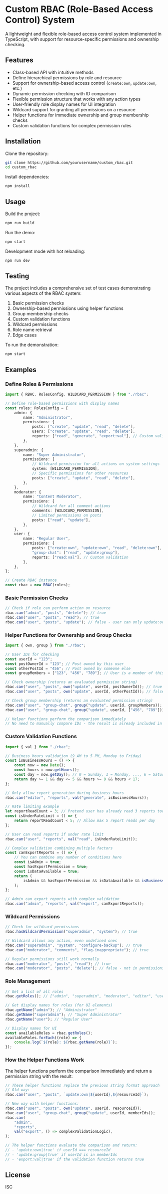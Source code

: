 # Custom RBAC (Role-Based Access Control) System

A lightweight and flexible role-based access control system implemented in TypeScript, with support for resource-specific permissions and ownership checking.

## Features

- Class-based API with intuitive methods
- Define hierarchical permissions by role and resource
- Support for ownership-based access control (`create:own`, `update:own`, etc.)
- Dynamic permission checking with ID comparison
- Flexible permission structure that works with any action types
- User-friendly role display names for UI integration
- Wildcard support for granting all permissions on a resource
- Helper functions for immediate ownership and group membership checks
- Custom validation functions for complex permission rules

## Installation

Clone the repository:

```bash
git clone https://github.com/yourusername/custom_rbac.git
cd custom_rbac
```

Install dependencies:

```bash
npm install
```

## Usage

Build the project:

```bash
npm run build
```

Run the demo:

```bash
npm start
```

Development mode with hot reloading:

```bash
npm run dev
```

## Testing

The project includes a comprehensive set of test cases demonstrating various aspects of the RBAC system:

1. Basic permission checks
2. Ownership-based permissions using helper functions
3. Group membership checks
4. Custom validation functions
5. Wildcard permissions
6. Role name retrieval
7. Edge cases

To run the demonstration:

```bash
npm start
```

## Examples

### Define Roles & Permissions

```typescript
import { RBAC, RolesConfig, WILDCARD_PERMISSION } from "./rbac";

// Define role-based permissions with display names
const roles: RolesConfig = {
    admin: {
        name: "Administrator",
        permissions: {
            posts: ["create", "update", "read", "delete"],
            users: ["create", "update", "read", "delete"],
            reports: ["read", "generate", "export:val"], // Custom validation
        },
    },
    superadmin: {
        name: "Super Administrator",
        permissions: {
            // Wildcard permission for all actions on system settings
            system: [WILDCARD_PERMISSION],
            // Specific permissions for other resources
            posts: ["create", "update", "read", "delete"],
        },
    },
    moderator: {
        name: "Content Moderator",
        permissions: {
            // Wildcard for all comment actions
            comments: [WILDCARD_PERMISSION],
            // Limited permissions on posts
            posts: ["read", "update"],
        },
    },
    user: {
        name: "Regular User",
        permissions: {
            posts: ["create:own", "update:own", "read", "delete:own"],
            "group-chat": ["read", "update:group"],
            reports: ["read:val"], // Custom validation
        },
    },
};

// Create RBAC instance
const rbac = new RBAC(roles);
```

### Basic Permission Checks

```typescript
// Check if role can perform action on resource
rbac.can("admin", "posts", "delete"); // true
rbac.can("user", "posts", "read"); // true
rbac.can("user", "posts", "update"); // false - user can only update:own
```

### Helper Functions for Ownership and Group Checks

```typescript
import { own, group } from "./rbac";

// User IDs for checking
const userId = "123";
const postOwnerId = "123"; // Post owned by this user
const otherPostId = "456"; // Post owned by someone else
const groupMembers = ["123", "456", "789"]; // User is a member of this group

// Check ownership (returns an evaluated permission string)
rbac.can("user", "posts", own("update", userId, postOwnerId)); // true
rbac.can("user", "posts", own("update", userId, otherPostId)); // false

// Check group membership (returns an evaluated permission string)
rbac.can("user", "group-chat", group("update", userId, groupMembers)); // true
rbac.can("user", "group-chat", group("update", userId, ["456", "789"])); // false

// Helper functions perform the comparison immediately
// No need to manually compare IDs - the result is already included in the permission
```

### Custom Validation Functions

```typescript
import { val } from "./rbac";

// Business hours validation (9 AM to 5 PM, Monday to Friday)
const isBusinessHours = () => {
    const now = new Date();
    const hours = now.getHours();
    const day = now.getDay(); // 0 = Sunday, 1 = Monday, ..., 6 = Saturday
    return day >= 1 && day <= 5 && hours >= 9 && hours < 17;
};

// Only allow report generation during business hours
rbac.can("editor", "reports", val("generate", isBusinessHours));

// Rate limiting example
let reportReadCount = 3; // Pretend user has already read 3 reports today
const isUnderRateLimit = () => {
    return reportReadCount < 5; // Allow max 5 report reads per day
};

// User can read reports if under rate limit
rbac.can("user", "reports", val("read", isUnderRateLimit));

// Complex validation combining multiple factors
const canExportReports = () => {
    // You can combine any number of conditions here
    const isAdmin = true;
    const hasExportPermission = true;
    const isDataAvailable = true;
    return (
        isAdmin && hasExportPermission && isDataAvailable && isBusinessHours()
    );
};

// Admin can export reports with complex validation
rbac.can("admin", "reports", val("export", canExportReports));
```

### Wildcard Permissions

```typescript
// Check for wildcard permissions
rbac.hasWildcardPermission("superadmin", "system"); // true

// Wildcard allows any action, even undefined ones
rbac.can("superadmin", "system", "configure-backup"); // true
rbac.can("moderator", "comments", "flag-inappropriate"); // true

// Regular permissions still work normally
rbac.can("moderator", "posts", "read"); // true
rbac.can("moderator", "posts", "delete"); // false - not in permissions list
```

### Role Management

```typescript
// Get a list of all roles
rbac.getRoles(); // ["admin", "superadmin", "moderator", "editor", "user"]

// Get display names for roles (for UI elements)
rbac.getName("admin"); // "Administrator"
rbac.getName("superadmin"); // "Super Administrator"
rbac.getName("user"); // "Regular User"

// Display names for UI
const availableRoles = rbac.getRoles();
availableRoles.forEach((role) => {
    console.log(`${role}: ${rbac.getName(role)}`);
});
```

### How the Helper Functions Work

The helper functions perform the comparison immediately and return a permission string with the result:

```typescript
// These helper functions replace the previous string format approach
// Old way:
rbac.can("user", "posts", `update:own|${userId},${resourceId}`);

// New way with helper functions:
rbac.can("user", "posts", own("update", userId, resourceId));
rbac.can("user", "group-chat", group("update", userId, memberIds));
rbac.can(
    "admin",
    "reports",
    val("export", () => complexValidationLogic),
);

// The helper functions evaluate the comparison and return:
// - 'update:own|true' if userId === resourceId
// - 'update:group|true' if userId is in memberIds
// - 'export:val|true' if the validation function returns true
```

## License

ISC
